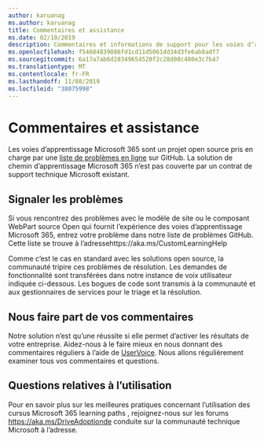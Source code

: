 ```yaml
---
author: karuanag
ms.author: karuanag
title: Commentaires et assistance
ms.date: 02/10/2019
description: Commentaires et informations de support pour les voies d’apprentissage Microsoft 365
ms.openlocfilehash: f54684839086fd1cd11d5061dd34d3fe6ab8adf7
ms.sourcegitcommit: 6a17a7ab6d28349654520f2c28d08c480e3c7b47
ms.translationtype: MT
ms.contentlocale: fr-FR
ms.lasthandoff: 11/08/2019
ms.locfileid: "38075998"
---
```

# <a name="feedback-and-support"></a>Commentaires et assistance

Les voies d’apprentissage Microsoft 365 sont un projet open source pris en charge par une [liste de problèmes en ligne](https://aka.ms/CustomLearningHelp) sur GitHub. La solution de chemin d’apprentissage Microsoft 365 n’est pas couverte par un contrat de support technique Microsoft existant.  

## <a name="report-issues"></a>Signaler les problèmes

Si vous rencontrez des problèmes avec le modèle de site ou le composant WebPart source Open qui fournit l’expérience des voies d’apprentissage Microsoft 365, entrez votre problème dans notre liste de problèmes GitHub.  Cette liste se trouve à l’adressehttps://aka.ms/CustomLearningHelp  

Comme c’est le cas en standard avec les solutions open source, la communauté tripire ces problèmes de résolution. Les demandes de fonctionnalité sont transférées dans notre instance de voix utilisateur indiquée ci-dessous. Les bogues de code sont transmis à la communauté et aux gestionnaires de services pour le triage et la résolution.  

## <a name="provide-us-feedback"></a>Nous faire part de vos commentaires

Notre solution n’est qu’une réussite si elle permet d’activer les résultats de votre entreprise.  Aidez-nous à le faire mieux en nous donnant des commentaires réguliers à l’aide de [UserVoice](https://go.microsoft.com/fwlink/?linkid=2109552).  Nous allons régulièrement examiner tous vos commentaires et questions. 

## <a name="usage-questions"></a>Questions relatives à l’utilisation

Pour en savoir plus sur les meilleures pratiques concernant l’utilisation des cursus Microsoft 365 learning paths [](https://aka.ms/DriveAdoption) , rejoignez-nous sur les forums https://aka.ms/DriveAdoptionde conduite sur la communauté technique Microsoft à l’adresse. 

